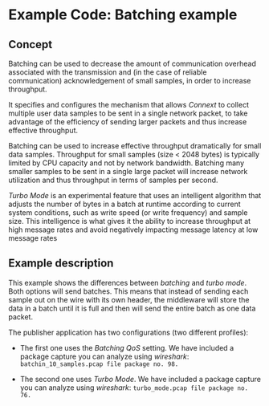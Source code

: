 # Example Code: Batching example

## Concept
Batching can be used to decrease the amount of communication overhead associated
with the transmission and (in the case of reliable communication)
acknowledgement of small samples, in order to increase throughput.

It specifies and configures the mechanism that allows *Connext* to collect
multiple user data samples to be sent in a single network packet, to take
advantage of the efficiency of sending larger packets and thus increase
effective throughput.

Batching can be used to increase effective throughput dramatically for small
data samples. Throughput for small samples (size < 2048 bytes) is typically
limited by CPU capacity and not by network bandwidth. Batching many smaller
samples to be sent in a single large packet will increase network utilization
and thus throughput in terms of samples per second.

*Turbo Mode* is an experimental feature that uses an intelligent algorithm
that adjusts the number of bytes in a batch at runtime according to
current system conditions, such as write speed (or write frequency) and
sample size. This intelligence is what gives it the ability to increase
throughput at high message rates and avoid negatively impacting message
latency at low message rates

## Example description
This example shows the differences between *batching* and *turbo mode*.
Both options will send batches. This means that instead of sending each sample
out on the wire with its own header, the middleware will store the data in a
batch until it is full and then will send the entire batch as one data packet.

The publisher application has two configurations (two different profiles):
- The first one uses the *Batching QoS* setting. We have included a package
  capture you can analyze using *wireshark*: `batchin_10_samples.pcap file
  package no. 98.`

- The second one uses *Turbo Mode*. We have included a package capture you can
  analyze using *wireshark*: `turbo_mode.pcap file package no. 76.`
